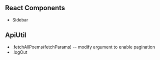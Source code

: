 ## React Components
* Sidebar

## ApiUtil
* .fetchAllPoems(fetchParams) -- modify argument to enable pagination
* .logOut
